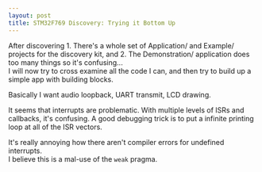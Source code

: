 ```yaml
---
layout: post
title: STM32F769 Discovery: Trying it Bottom Up
---
```

After discovering 1. There's a whole set of Application/ and Example/ projects for the
discovery kit, and 2. The Demonstration/ application does too many things so it's confusing...  
I will now try to cross examine all the code I can, and then try to build up a simple app
with building blocks.  

  
Basically I want audio loopback, UART transmit, LCD drawing.
  
It seems that interrupts are problematic.  With multiple levels of ISRs and callbacks,
it's confusing.  A good debugging trick is to put a infinite printing loop at all of the ISR vectors.  
  
It's really annoying how there aren't compiler errors for undefined interrupts.  
I believe this is a mal-use of the `weak` pragma.




